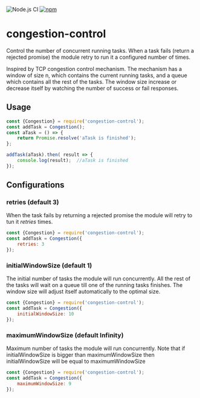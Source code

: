 ![Node.js CI](https://github.com/moshemal/congestion-control/workflows/Node.js%20CI/badge.svg)
[![npm](https://img.shields.io/npm/v/congestion-control.svg?style=flat-square)](https://www.npmjs.com/package/http-server)

# congestion-control 
Control the number of concurrent running tasks. When a task fails (return a rejected promise) the module retry to run it a configured number of times.


Inspired by TCP congestion control mechanism. The mechanism has a window of size n, which contains the current running tasks, and a queue which contains all the rest of the tasks. The window size increase or decrease itself by watching the number of success or fail responses.   


## Usage
```js
const {Congestion} = require('congestion-control');
const addTask = Congestion();
const aTask = () => {
    return Promise.resolve('aTask is finished');
};

addTask(aTask).then( result => {
    console.log(result);  //aTask is finished
});
```

## Configurations
### retries (default 3)
When the task fails by returning a rejected promise the module will retry to tun it *retries* times. 
```js
const {Congestion} = require('congestion-control');
const addTask = Congestion({
    retries: 3
});
```

### initialWindowSize (default 1)
The initial number of tasks the module will run concurrently. All the rest of the tasks will wait on a queue till one of the running tasks finishes.
The window size will adjust itself automatically to the optimal size. 
```js
const {Congestion} = require('congestion-control');
const addTask = Congestion({
    initialWindowSize: 10
});
```

### maximumWindowSize (default Infinity)
Maximum number of tasks the module will run concurrently.
Note that if initialWindowSize is bigger than maximumWindowSize then initialWindowSize will be equal to maximumWindowSize
```js
const {Congestion} = require('congestion-control');
const addTask = Congestion({
    maximumWindowSize: 9
});
```
